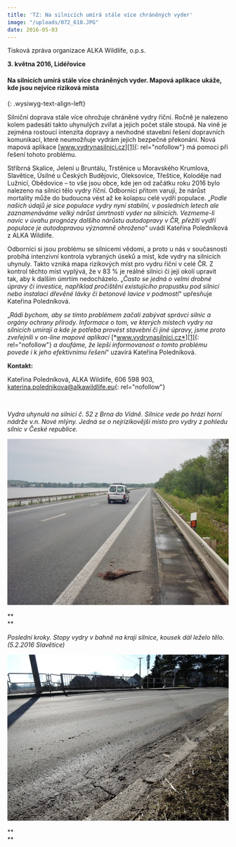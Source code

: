 ```yaml
---
title: 'TZ: Na silnicích umírá stále více chráněných vyder'
image: "/uploads/072_610.JPG"
date: 2016-05-03
---
```

Tisková zpráva organizace ALKA Wildlife, o.p.s.



**3. května 2016, Lidéřovice**

<b> </b>



#### **Na silnicích umírá stále více chráněných vyder. Mapová aplikace ukáže, kde jsou nejvíce riziková místa**
{: .wysiwyg-text-align-left}



Silniční doprava stále více ohrožuje chráněné vydry říční. Ročně je
nalezeno kolem padesáti takto uhynulých zvířat a jejich počet stále
stoupá. Na vině je zejména rostoucí intenzita dopravy a nevhodné
stavební řešení dopravních komunikací, které neumožňuje vydrám jejich
bezpečné překonání. Nová mapová aplikace [www.vydrynasilnici.cz][1]{:
rel="nofollow"} má pomoci při řešení tohoto problému.

Stříbrná Skalice, Jelení u Bruntálu, Trstěnice u Moravského Krumlova,
Slavětice, Úsilné u Českých Budějovic, Oleksovice, Třeštice, Koloděje
nad Lužnicí, Obědovice – to vše jsou obce, kde jen od začátku roku 2016
bylo nalezeno na silnici tělo vydry říční. Odborníci přitom varují, že
nárůst mortality může do budoucna vést až ke kolapsu celé vydří
populace. „*Podle našich údajů je sice populace vydry nyní stabilní, v
posledních letech ale zaznamenáváme velký nárůst úmrtnosti vyder na
silnicích. Vezmeme-li navíc v úvahu prognózy dalšího nárůstu autodopravy
v ČR, přežití vydří populace je autodopravou významně ohroženo*“ uvádí
Kateřina Poledníková z ALKA Wildlife.

Odborníci si jsou problému se silnicemi vědomi, a proto u nás v
současnosti probíhá intenzivní kontrola vybraných úseků a míst, kde
vydry na silnicích uhynuly. Takto vzniká mapa rizikových míst pro vydru
říční v celé ČR. Z kontrol těchto míst vyplývá, že v 83 % je reálné
silnici či její okolí upravit tak, aby k dalším úmrtím nedocházelo.
„*Často se jedná o velmi drobné úpravy či investice, například
pročištění existujícího propustku pod silnicí nebo instalaci dřevěné
lávky či betonové lavice v podmostí*“ upřesňuje Kateřina Poledníková.

„<i>Rádi bychom, aby se tímto problémem začali zabývat správci silnic a
orgány ochrany přírody. Informace o tom, ve kterých místech vydry na
silnicích umírají a kde je potřeba provést stavební či jiné úpravy, jsme
proto zveřejnili v on-line mapové aplikaci
</i>[*www.vydrynasilnici.cz*][1]{: rel="nofollow"}<i> a doufáme, že
lepší informovanost o tomto problému povede i k jeho efektivnímu
řešení</i>“ uzavírá Kateřina Poledníková.

**Kontakt:**

Kateřina Poledníková, ALKA Wildlife, 606 598 903,
[katerina.polednikova@alkawildlife.eu](mailto:katerina.polednikova@alkawildlife.eu
"Link: mailto:katerina.polednikova@alkawildlife.eu"){: rel="nofollow"}

<b> <br /></b>



*Vydra uhynulá na silnici č. 52 z Brna do Vídně. Silnice vede po hrázi
horní nádrže v.n. Nové mlýny. Jedná se o nejrizikovější místo pro vydry
z pohledu silnic v České republice.*

<b> <img alt="" src="/uploads/P5310050_610.JPG" /><br /></b>

**  
**

*Poslední kroky. Stopy vydry v bahně na kraji silnice, kousek dál leželo
tělo.*<b><i> </i></b>*(5.2.2016 Slavětice)*

<b> <img alt="" src="/uploads/DSCN1261_610.JPG" /><br /></b>

**  
**



[1]: http://www.vydrynasilnici.cz
